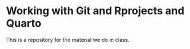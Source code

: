 
# Working with Git and Rprojects and Quarto

<!-- badges: start -->
<!-- badges: end -->

This is a repository  for the material we do in class. 

